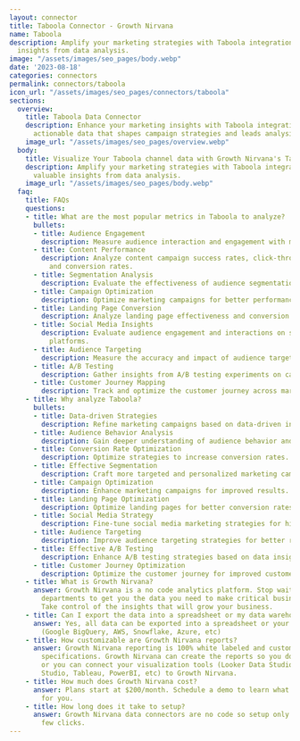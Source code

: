 ```yaml
---
layout: connector
title: Taboola Connector - Growth Nirvana
name: Taboola
description: Amplify your marketing strategies with Taboola integration, gaining valuable
  insights from data analysis.
image: "/assets/images/seo_pages/body.webp"
date: '2023-08-18'
categories: connectors
permalink: connectors/taboola
icon_url: "/assets/images/seo_pages/connectors/taboola"
sections:
  overview:
    title: Taboola Data Connector
    description: Enhance your marketing insights with Taboola integration. Unlock
      actionable data that shapes campaign strategies and leads analysis.
    image_url: "/assets/images/seo_pages/overview.webp"
  body:
    title: Visualize Your Taboola channel data with Growth Nirvana's Taboola Connector
    description: Amplify your marketing strategies with Taboola integration, gaining
      valuable insights from data analysis.
    image_url: "/assets/images/seo_pages/body.webp"
  faq:
    title: FAQs
    questions:
    - title: What are the most popular metrics in Taboola to analyze?
      bullets:
      - title: Audience Engagement
        description: Measure audience interaction and engagement with marketing materials.
      - title: Content Performance
        description: Analyze content campaign success rates, click-through rates,
          and conversion rates.
      - title: Segmentation Analysis
        description: Evaluate the effectiveness of audience segmentation strategies.
      - title: Campaign Optimization
        description: Optimize marketing campaigns for better performance.
      - title: Landing Page Conversion
        description: Analyze landing page effectiveness and conversion rates.
      - title: Social Media Insights
        description: Evaluate audience engagement and interactions on social media
          platforms.
      - title: Audience Targeting
        description: Measure the accuracy and impact of audience targeting strategies.
      - title: A/B Testing
        description: Gather insights from A/B testing experiments on campaigns.
      - title: Customer Journey Mapping
        description: Track and optimize the customer journey across marketing touchpoints.
    - title: Why analyze Taboola?
      bullets:
      - title: Data-driven Strategies
        description: Refine marketing campaigns based on data-driven insights.
      - title: Audience Behavior Analysis
        description: Gain deeper understanding of audience behavior and preferences.
      - title: Conversion Rate Optimization
        description: Optimize strategies to increase conversion rates.
      - title: Effective Segmentation
        description: Craft more targeted and personalized marketing campaigns.
      - title: Campaign Optimization
        description: Enhance marketing campaigns for improved results.
      - title: Landing Page Optimization
        description: Optimize landing pages for better conversion rates.
      - title: Social Media Strategy
        description: Fine-tune social media marketing strategies for higher engagement.
      - title: Audience Targeting
        description: Improve audience targeting strategies for better results.
      - title: Effective A/B Testing
        description: Enhance A/B testing strategies based on data insights.
      - title: Customer Journey Optimization
        description: Optimize the customer journey for improved customer experiences.
    - title: What is Growth Nirvana?
      answer: Growth Nirvana is a no code analytics platform. Stop waiting for other
        departments to get you the data you need to make critical business decisions.
        Take control of the insights that will grow your business.
    - title: Can I export the data into a spreadsheet or my data warehouse?
      answer: Yes, all data can be exported into a spreadsheet or your data warehouse
        (Google BigQuery, AWS, Snowflake, Azure, etc)
    - title: How customizable are Growth Nirvana reports?
      answer: Growth Nirvana reporting is 100% white labeled and customized to your
        specifications. Growth Nirvana can create the reports so you don’t have to
        or you can connect your visualization tools (Looker Data Studio/Google Data
        Studio, Tableau, PowerBI, etc) to Growth Nirvana.
    - title: How much does Growth Nirvana cost?
      answer: Plans start at $200/month. Schedule a demo to learn what plan is best
        for you.
    - title: How long does it take to setup?
      answer: Growth Nirvana data connectors are no code so setup only requires a
        few clicks.
---
```

